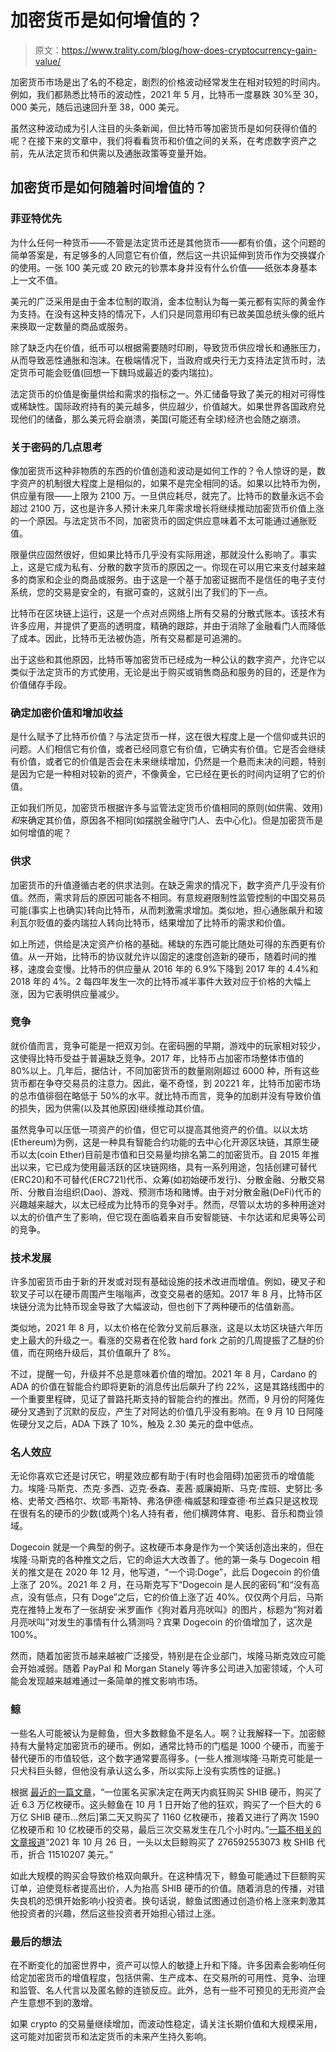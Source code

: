 # 加密货币是如何增值的？

> 原文：<https://www.trality.com/blog/how-does-cryptocurrency-gain-value/>

加密货币市场是出了名的不稳定，剧烈的价格波动经常发生在相对较短的时间内。例如，我们都熟悉比特币的波动性，2021 年 5 月，比特币一度暴跌 30%至 30，000 美元，随后迅速回升至 38，000 美元。

虽然这种波动成为引人注目的头条新闻，但比特币等加密货币是如何获得价值的呢？在接下来的文章中，我们将看看货币和价值之间的关系，在考虑数字资产之前，先从法定货币和供需以及通胀政策等变量开始。

## 加密货币是如何随着时间增值的？

### 菲亚特优先

为什么任何一种货币——不管是法定货币还是其他货币——都有价值，这个问题的简单答案是，有足够多的人同意它有价值，然后这一共识延伸到货币作为交换媒介的使用。一张 100 美元或 20 欧元的钞票本身并没有什么价值——纸张本身基本上一文不值。

美元的广泛采用是由于金本位制的取消，金本位制认为每一美元都有实际的黄金作为支持。在没有这种支持的情况下，人们只是同意用印有已故美国总统头像的纸片来换取一定数量的商品或服务。

除了缺乏内在价值，纸币可以根据需要随时印刷，导致货币供应增长和通胀压力，从而导致恶性通胀和泡沫。在极端情况下，当政府或央行无力支持法定货币时，法定货币可能会贬值(回想一下魏玛或最近的委内瑞拉)。

法定货币的价值是衡量供给和需求的指标之一。外汇储备导致了美元的相对可得性或稀缺性。国际政府持有的美元越多，供应越少，价值越大。如果世界各国政府兑现他们的储备，那么美元将会崩溃，美国(可能还有全球)经济也会随之崩溃。

### 关于密码的几点思考

像加密货币这种非物质的东西的价值创造和波动是如何工作的？令人惊讶的是，数字资产的机制很大程度上是相似的，如果不是完全相同的话。如果以比特币为例，供应量有限——上限为 2100 万。一旦供应耗尽，就完了。比特币的数量永远不会超过 2100 万，这也是许多人预计未来几年需求增长将继续推动加密货币价值上涨的一个原因。与法定货币不同，加密货币的固定供应意味着不太可能通过通胀贬值。

限量供应固然很好，但如果比特币几乎没有实际用途，那就没什么影响了。事实上，这是它成为私有、分散的数字货币的原因之一。你现在可以用它来支付越来越多的商家和企业的商品或服务。由于这是一个基于加密证据而不是信任的电子支付系统，您的交易是安全的，有据可查的，这就引出了我们的下一点。

比特币在区块链上运行，这是一个点对点网络上所有交易的分散式账本。该技术有许多应用，并提供了更高的透明度，精确的跟踪，并由于消除了金融看门人而降低了成本。因此，比特币无法被伪造，所有交易都是可追溯的。

出于这些和其他原因，比特币等加密货币已经成为一种公认的数字资产，允许它以类似于法定货币的方式使用，无论是出于购买或销售商品和服务的目的，还是作为价值储存手段。

### 确定加密价值和增加收益

是什么赋予了比特币价值？与法定货币一样，这在很大程度上是一个信仰或共识的问题。人们相信它有价值，或者已经同意它有价值，它确实有价值。它是否会继续有价值，或者它的价值是否会在未来继续增加，仍然是一个悬而未决的问题，特别是因为它是一种相对较新的资产，不像黄金，它已经在更长的时间内证明了它的价值。

正如我们所见，加密货币根据许多与监管法定货币价值相同的原则(如供需、效用)*和*来确定其价值，原因各不相同(如摆脱金融守门人、去中心化)。但是加密货币是如何增值的呢？

### 供求

加密货币的升值遵循古老的供求法则。在缺乏需求的情况下，数字资产几乎没有价值。然而，需求背后的原因可能各不相同。有意规避限制性监管控制的中国交易员可能(事实上也确实)转向比特币，从而刺激需求增加。类似地，担心通胀飙升和玻利瓦尔贬值的委内瑞拉人转向比特币，结果增加了比特币的需求和价值。

如上所述，供给是决定资产价格的基础。稀缺的东西可能比随处可得的东西更有价值。从一开始，比特币的协议就允许以固定的速度创造新的硬币，随着时间的推移，速度会变慢。比特币的供应量从 2016 年的 6.9%下降到 2017 年的 4.4%和 2018 年的 4%。2 每四年发生一次的比特币减半事件大致对应于价格的大幅上涨，因为它表明供应量减少。

### 竞争

就价值而言，竞争可能是一把双刃剑。在密码圈的早期，游戏中的玩家相对较少，这使得比特币受益于普遍缺乏竞争。2017 年，比特币占加密市场整体市值的 80%以上。几年后，据估计，不同加密货币的数量刚刚超过 6000 种，所有这些货币都在争夺交易员的注意力。因此，毫不奇怪，到 20221 年，比特币加密市场的总市值徘徊在略低于 50%的水平。就比特币而言，竞争的加剧并没有导致价值的损失，因为供需(以及其他原因)继续推动其价值。

虽然竞争可以压低一项资产的价值，但它可以提高其他资产的价值。以以太坊(Ethereum)为例，这是一种具有智能合约功能的去中心化开源区块链，其原生硬币以太(coin Ether)目前是市值和日交易量均排名第二的加密货币。自 2015 年推出以来，它已成为使用最活跃的区块链网络，具有一系列用途，包括创建可替代(ERC20)和不可替代(ERC721)代币、众筹(如初始硬币发行)、分散金融、分散交易所、分散自治组织(Dao)、游戏、预测市场和赌博。由于对分散金融(DeFi)代币的兴趣越来越大，以太已经成为比特币的竞争对手。然而，尽管以太坊的多种用途对以太的价值产生了影响，但它现在面临着来自币安智能链、卡尔达诺和尼奥等公司的竞争。

### 技术发展

许多加密货币由于新的开发或对现有基础设施的技术改进而增值。例如，硬叉子和软叉子可以在硬币周围产生嗡嗡声，改变交易者的感知。2017 年 8 月，比特币区块链分流为比特币现金导致了大幅波动，但也创下了两种硬币的估值新高。

类似地，2021 年 8 月，以太价格在伦敦分叉前后暴涨，这是以太坊区块链六年历史上最大的升级之一。看涨的交易者在伦敦 hard fork 之前的几周提振了乙醚的价值，而在网络升级后，其价值飙升了 8%。

不过，提醒一句，升级并不总是意味着价值的增加。2021 年 8 月，Cardano 的 ADA 的价值在智能合约即将更新的消息传出后飙升了约 22%，这是其路线图中的一个重要里程碑，见证了普路托斯支持的智能合约的推出。然而，9 月份的阿隆佐硬分叉遇到了沉默的反应，产生了对阿达的价值几乎没有影响。在 9 月 10 日阿隆佐硬分叉之后，ADA 下跌了 10%，触及 2.30 美元的盘中低点。

### 名人效应

无论你喜欢它还是讨厌它，明星效应都有助于(有时也会阻碍)加密货币的增值能力。埃隆·马斯克、杰克·多西、迈克·泰森、麦茜·威廉姆斯、马克·库班、史努比·多格、史蒂文·西格尔、坎耶·韦斯特、弗洛伊德·梅威瑟和理查德·布兰森只是这枚现在很有名的硬币的少数(或两个)名人持有者，他们横跨体育、电影、音乐和商业领域。

Dogecoin 就是一个典型的例子。这枚硬币本身是作为一个笑话创造出来的，但在埃隆·马斯克的各种推文之后，它的命运大大改善了。他的第一条与 Dogecoin 相关的推文是在 2020 年 12 月，他写道，“一个词:Doge”，此后 Dogecoin 的价值上涨了 20%。2021 年 2 月，在马斯克写下“Dogecoin 是人民的密码”和“没有高点，没有低点，只有 Doge”之后，它的价值上涨了近 40%。仅仅两个月后，马斯克在推特上发布了一张胡安·米罗画作《狗对着月亮吠叫》的图片，标题为“狗对着月亮吠叫”对发生的事情有什么猜测吗？宾果 Dogecoin 的价值增加了，这次是 100%。

然而，随着加密货币越来越被广泛接受，特别是在企业部门，埃隆马斯克效应可能会开始减弱。随着 PayPal 和 Morgan Stanely 等许多公司进入加密领域，个人可能会发现越来越难通过一条简单的推文影响市场。

### 鲸

一些名人可能被认为是鲸鱼，但大多数鲸鱼不是名人。啊？让我解释一下。加密鲸持有大量特定加密货币的硬币。例如，通常比特币的门槛是 1000 个硬币，而鉴于替代硬币的市值较低，这个数字通常要高得多。(一些人推测埃隆·马斯克可能是一只犬科巨头鲸，但他没有承认这么多，所以实际上没有实质性的证据。)

根据 [最近的一篇文章](https://gadgets.ndtv.com/cryptocurrency/news/shiba-inu-whale-buys-6-3-trillion-shib-tokens-2565889)，“一位匿名买家决定在两天内疯狂购买 SHIB 硬币，购买了近 6.3 万亿枚硬币。这头鲸鱼在 10 月 1 日开始了他的狂欢，购买了一个巨大的 6 万亿 SHIB 硬币...然后]第二天又购买了 1160 亿枚硬币，接着又进行了两次 1590 亿枚硬币和 10 亿枚硬币的交易，最后三次交易发生在几个小时内。”[一篇不相关的文章报道](https://finbold.com/shiba-inu-gains-10-in-24h-as-ethereum-whale-buys-over-11m-in-shib/)“2021 年 10 月 26 日，一头以太巨鲸购买了 276592553073 枚 SHIB 代币，折合 11510207 美元。”

如此大规模的购买会导致价格双向飙升。在这种情况下，鲸鱼可能通过下巨额购买订单，迫使竞标者提高出价，人为抬高 SHIB 硬币的价值。随着消息的传播，对错失良机的恐惧开始影响小投资者。换句话说，鲸鱼试图通过创造价格上涨来刺激其他投资者的兴趣，然后这些投资者开始担心错过上涨。

### 最后的想法

在不断变化的加密世界中，资产可以惊人的敏捷上升和下降。许多因素会影响任何给定加密货币的增值程度，包括供需、生产成本、在交易所的可用性、竞争、治理和监管、名人代言以及匿名鲸的连锁反应。此外，总有一些不可预见的无形资产会产生意想不到的激增。

如果 crypto 的交易量继续增加，而波动性稳定，请关注长期价值和大规模采用，这可能对加密货币和法定货币的未来产生持久影响。